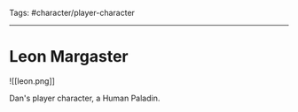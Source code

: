 Tags: #character/player-character

---

# Leon Margaster

![[leon.png]]

Dan's player character, a Human Paladin.
